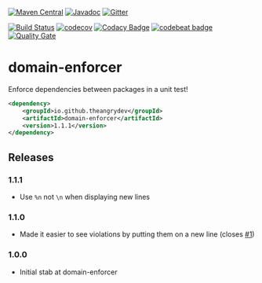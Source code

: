 [![Maven Central](https://maven-badges.herokuapp.com/maven-central/io.github.theangrydev/domain-enforcer/badge.svg?style=flat)](https://maven-badges.herokuapp.com/maven-central/io.github.theangrydev/domain-enforcer)
[![Javadoc](http://javadoc-badge.appspot.com/io.github.theangrydev/domain-enforcer.svg?label=javadoc)](http://javadoc-badge.appspot.com/io.github.theangrydev/domain-enforcer)
[![Gitter](https://badges.gitter.im/domain-enforcer/Lobby.svg)](https://gitter.im/domain-enforcer/Lobby?utm_source=badge&utm_medium=badge&utm_campaign=pr-badge)

[![Build Status](https://travis-ci.org/theangrydev/domain-enforcer.svg?branch=master)](https://travis-ci.org/theangrydev/domain-enforcer)
[![codecov](https://codecov.io/gh/theangrydev/domain-enforcer/branch/master/graph/badge.svg)](https://codecov.io/gh/theangrydev/domain-enforcer)
[![Codacy Badge](https://api.codacy.com/project/badge/Grade/204ebe44f8b94cd09f6d2810e630de16)](https://www.codacy.com/app/liam-williams/domain-enforcer?utm_source=github.com&amp;utm_medium=referral&amp;utm_content=theangrydev/domain-enforcer&amp;utm_campaign=Badge_Grade)
[![codebeat badge](https://codebeat.co/badges/76e4bf20-cf8e-48d4-bf5e-1088bb17ca10)](https://codebeat.co/projects/github-com-theangrydev-domain-enforcer)
[![Quality Gate](https://sonarqube.com/api/badges/gate?key=io.github.theangrydev:domain-enforcer)](https://sonarqube.com/dashboard/index/io.github.theangrydev:domain-enforcer)

# domain-enforcer
Enforce dependencies between packages in a unit test!

```xml
<dependency>
    <groupId>io.github.theangrydev</groupId>
    <artifactId>domain-enforcer</artifactId>
    <version>1.1.1</version>
</dependency>
```

## Releases
### 1.1.1
* Use `%n` not `\n` when displaying new lines

### 1.1.0
* Made it easier to see violations by putting them on a new line (closes [#1](https://github.com/theangrydev/domain-enforcer/issues/1))

### 1.0.0
* Initial stab at domain-enforcer
